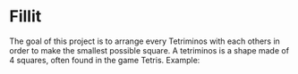 # Fillit

The goal of this project is to arrange every Tetriminos with each others in order to make
the smallest possible square. 
A tetriminos is a shape made of 4 squares, often found in the game Tetris. Example:
